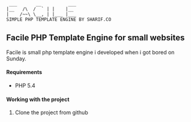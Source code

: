      ___       __          ___
    |__   /\  /  ` | |    |__
    |    /~~\ \__, | |___ |___
    SIMPLE PHP TEMPLATE ENGINE BY SHARIF.CO

## Facile PHP Template Engine for small websites

Facile is small php template engine i developed when i got bored on Sunday.

#### Requirements

- PHP 5.4

#### Working with the project

1.  Clone the project from github
